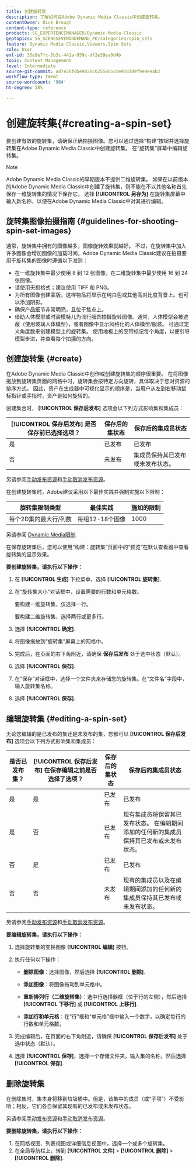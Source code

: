 ```yaml
---
title: 创建旋转集
description: 了解如何在Adobe Dynamic Media Classic中创建旋转集。
contentOwner: Rick Brough
content-type: reference
products: SG_EXPERIENCEMANAGER/Dynamic-Media-Classic
geptopics: SG_SCENESEVENONDEMAND_PK/categories/spin_sets
feature: Dynamic Media Classic,Viewers,Spin Sets
role: User
exl-id: 35e8e7fc-5b3c-441a-959c-df2e39ea0d4b
topic: Content Management
level: Intermediate
source-git-commit: ad7e20fdbe9028c6255865cce95d109f9e9eeab2
workflow-type: tm+mt
source-wordcount: '964'
ht-degree: 38%

---
```


# 创建旋转集{#creating-a-spin-set}

要创建有效的旋转集，请确保正确拍摄图像。您可以通过选择“构建”按钮并选择旋转集在Adobe Dynamic Media Classic中创建旋转集。 在“旋转集”屏幕中编辑旋转集。

>[!NOTE]
>
>Adobe Dynamic Media Classic的早期版本不提供二维旋转集。 如果在以前版本的Adobe Dynamic Media Classic中创建了旋转集，则不能在不以其他名称首先保存一维旋转集的情况下保存它。 选择 **[!UICONTROL 另存为]** 在旋转集屏幕中输入新名称，以便在Adobe Dynamic Media Classic中对其进行编辑。

## 旋转集图像拍摄指南 {#guidelines-for-shooting-spin-set-images}

通常，旋转集中拥有的图像越多，图像旋转效果就越好。 不过，在旋转集中加入许多图像会增加图像的加载时间。Adobe Dynamic Media Classic建议在拍摄要用于旋转集的图像时遵循以下准则：

* 在一维旋转集中最少使用 8 到 12 张图像，在二维旋转集中最少使用 16 到 24 张图像。
* 请使用无损格式；建议使用 TIFF 和 PNG。
* 为所有图像创建蒙版，这样物品将显示在纯白色或其他高对比度背景上。也可以添加阴影。
* 确保产品细节非常明亮，且位于焦点上。
* 借助人体模型或时装模特儿为流行服饰拍摄旋转图像。通常，人体模型会被遮蔽（使用玻璃人体模型），或者图像中显示风格化的人体模型/服装。 可通过定义角度数来创建模型上的旋转集。 使用地板上的胶带标记每个角度，以便引导模型步进，并查看每个拍摄的方向。

## 创建旋转集 {#create}

在Adobe Dynamic Media Classic中创作或创建旋转集的顺序很重要。 在将图像拖放到旋转集页面的网格中时，旋转集会按特定方向旋转，具体取决于您对资源的排序方式。 因此，资产在生成器中可视化显示的顺序是，当用户从左到右移动鼠标指针或手指时，资产是如何旋转的。

创建集合时， **[!UICONTROL 保存后发布]** 选项会以下列方式影响集和集成员：

| **[!UICONTROL 保存后发布]** 是否保存前已选择选项？ | 保存后的集状态 | 保存后的集成员状态 |
| --- | --- | --- |
| 是 | 已发布 | 已发布 |
| 否 | 未发布 | 集成员保持其已发布或未发布状态。 |

另请参阅[手动发布资源](publishing-files.md#manually-publishing-assets)和[手动取消发布资源](publishing-files.md#manually-unpublishing-assets)。

在创建旋转集时，Adobe建议采用以下最佳实践并强制实施以下限制：

| 旋转集限制类型 | 最佳实践 | 施加的限制 |
| --- | --- | --- |
| 每个2D集的最大行/列数 | 每组12-18个图像 | 1000 |

另请参阅 [Dynamic Media限制](/help/using/limitations.md).

在保存旋转集后，您可以使用“构建：旋转集”页面中的“预览”在默认查看器中查看旋转集的显示效果。

**要创建旋转集，请执行以下操作：**

1. 在 **[!UICONTROL 生成]** 下拉菜单，选择 **[!UICONTROL 旋转集]**.
1. 在“旋转集大小”对话框中，设置需要的行数和单元格数。

   要构建一维旋转集，仅选择一行。

   要构建二维旋转集，选择两行或更多行。

1. 选择 **[!UICONTROL 确定]**.
1. 将图像拖放到“旋转集”屏幕上的网格中。
1. 完成后，在页面的右下角附近，请确保 **保存后发布** 处于选中状态（默认）。
1. 选择 **[!UICONTROL 保存]**.
1. 在“保存”对话框中，选择一个文件夹来存储您的旋转集。在“文件名”字段中，输入旋转集名称。
1. 选择 **[!UICONTROL 保存]**.

## 编辑旋转集 {#editing-a-spin-set}

无论您编辑的是已发布的集还是未发布的集，您都可以 **[!UICONTROL 保存后发布]** 选项会以下列方式影响集和集成员：

| 是否已发布集？ | **[!UICONTROL 保存后发布]** 在保存编辑之前是否选择了选项？ | 保存后的集状态 | 保存后的集成员状态 |
| --- | --- | --- | --- |
| 是 | 是 | 已发布 | 已发布 |
| 是 | 否 | 已发布 | 现有集成员将保留其已发布状态。 在编辑期间添加的任何新的集成员保持其已发布或未发布状态。 |
| 否 | 是 | 已发布 | 已发布 |
| 否 | 否 | 未发布 | 现有的集成员以及在编辑期间添加的任何新的集成员保持其已发布或未发布状态。 |

另请参阅[手动发布资源](publishing-files.md#manually-publishing-assets)和[手动取消发布资源](publishing-files.md#manually-unpublishing-assets)。

**要编辑旋转集，请执行以下操作：**

1. 选择旋转集的变换图像 **[!UICONTROL 编辑]** 按钮。
1. 执行任何以下操作：

   * **删除图像**：选择图像，然后选择 **[!UICONTROL 删除]**.

   * **添加图像**：将图像拖动到单元格中。

   * **重新排列行（二维旋转集）**：选中行选择器框（位于行的左侧），然后选择 **[!UICONTROL 下移行]** 或 **[!UICONTROL 上移行]**.

   * **添加行和单元格**：在“行”框和“单元格”框中输入一个数字，以确定每行的行数和单元格数。

1. 完成编辑后，在页面的右下角附近，请确保 **[!UICONTROL 保存后发布]** 处于选中状态（默认）。
1. 选择 **[!UICONTROL 保存]**，选择一个存储文件夹，输入集的名称，然后选择 **[!UICONTROL 保存]**.

## 删除旋转集

在删除集时，集本身将移到垃圾桶中。但是，该集中的成员（或“子项”）不受影响；相反，它们各自保留其现有的已发布或未发布状态。

另请参阅[手动发布资源](publishing-files.md#manually-publishing-assets)和[手动取消发布资源](publishing-files.md#manually-unpublishing-assets)。

**要删除旋转集，请执行以下操作：**

1. 在网格视图、列表视图或详细信息视图中，选择一个或多个旋转集。
1. 在全局导航栏上，转到 **[!UICONTROL 文件]** > **[!UICONTROL 删除]** > **[!UICONTROL 删除]**.
